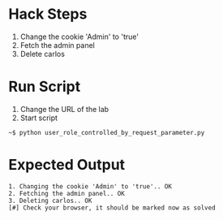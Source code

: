 # Hack Steps

1. Change the cookie 'Admin' to 'true'
2. Fetch the admin panel
3. Delete carlos

# Run Script

1. Change the URL of the lab
2. Start script

```
~$ python user_role_controlled_by_request_parameter.py
```

# Expected Output

```
1. Changing the cookie 'Admin' to 'true'.. OK
2. Fetching the admin panel.. OK
3. Deleting carlos.. OK
[#] Check your browser, it should be marked now as solved
```
